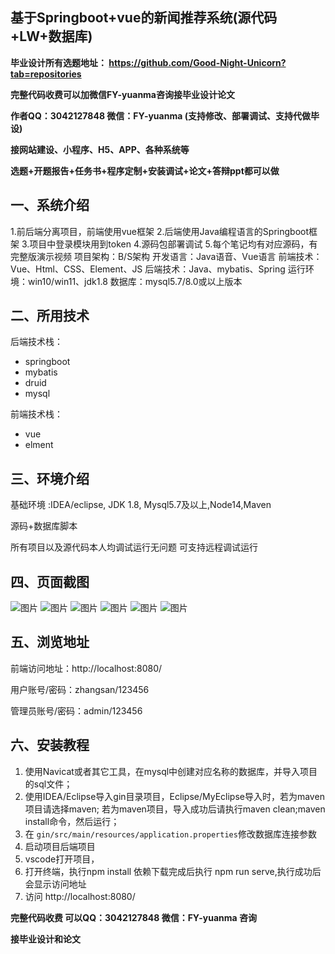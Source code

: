 ## 基于Springboot+vue的新闻推荐系统(源代码+LW+数据库)
**毕业设计所有选题地址： https://github.com/Good-Night-Unicorn?tab=repositories**

**完整代码收费可以加微信FY-yuanma咨询接毕业设计论文**

**作者QQ：3042127848 微信：FY-yuanma (支持修改、部署调试、支持代做毕设)**

**接网站建设、小程序、H5、APP、各种系统等**

**选题+开题报告+任务书+程序定制+安装调试+论文+答辩ppt都可以做**

## 一、系统介绍

1.前后端分离项目，前端使用vue框架
2.后端使用Java编程语言的Springboot框架
3.项目中登录模块用到token
4.源码包部署调试
5.每个笔记均有对应源码，有完整版演示视频
项目架构：B/S架构
开发语言：Java语音、Vue语言
前端技术：Vue、Html、CSS、Element、JS
后端技术：Java、mybatis、Spring
运行环境：win10/win11、jdk1.8
数据库：mysql5.7/8.0或以上版本

## 二、所用技术

后端技术栈：

- springboot
- mybatis
- druid
- mysql

前端技术栈：

- vue
- elment



## 三、环境介绍

基础环境 :IDEA/eclipse, JDK 1.8, Mysql5.7及以上,Node14,Maven

源码+数据库脚本

所有项目以及源代码本人均调试运行无问题 可支持远程调试运行

## 四、页面截图

![图片](https://github.com/Good-Night-Unicorn/springboot_News-recommendation-system/assets/84435241/d2fec921-9730-4fb7-b820-3a9c80e10b80)
![图片](https://github.com/Good-Night-Unicorn/springboot_News-recommendation-system/assets/84435241/cd7e5754-ff06-42fc-9810-bab2dfdfbea8)
![图片](https://github.com/Good-Night-Unicorn/springboot_News-recommendation-system/assets/84435241/8828eaec-bdd4-4051-bd38-eb85d5f81cc5)
![图片](https://github.com/Good-Night-Unicorn/springboot_News-recommendation-system/assets/84435241/828ab8ea-ff3e-49c2-bf43-ec9ab92c32cc)
![图片](https://github.com/Good-Night-Unicorn/springboot_News-recommendation-system/assets/84435241/c8789824-c47b-415d-ae7a-61a5ee12abef)
![图片](https://github.com/Good-Night-Unicorn/springboot_News-recommendation-system/assets/84435241/3aef693a-d0e7-4979-b479-f00d7fc0106b)

## 五、浏览地址

前端访问地址：http://localhost:8080/

用户账号/密码：zhangsan/123456

管理员账号/密码：admin/123456  

## 六、安装教程

1. 使用Navicat或者其它工具，在mysql中创建对应名称的数据库，并导入项目的sql文件；
2. 使用IDEA/Eclipse导入gin目录项目，Eclipse/MyEclipse导入时，若为maven项目请选择maven;
   若为maven项目，导入成功后请执行maven clean;maven install命令，然后运行；
3. 在 `gin/src/main/resources/application.properties`修改数据库连接参数
4. 启动项目后端项目 
5. vscode打开项目，
6. 打开终端，执行npm install 依赖下载完成后执行 npm run serve,执行成功后会显示访问地址
7. 访问  http://localhost:8080/

**完整代码收费  可以QQ：3042127848 微信：FY-yuanma 咨询**

**接毕业设计和论文**
